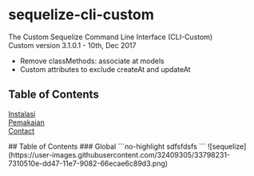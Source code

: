 # sequelize-cli-custom
The Custom Sequelize Command Line Interface (CLI-Custom)  
Custom version 3.1.0.1 - 10th, Dec 2017  
- Remove classMethods: associate at models
- Custom attributes to exclude createAt and updateAt

## Table of Contents  
[Instalasi](#instalasi)  
[Pemakaian](#pemakaian)  
[Contact](#contact)  

<a name="instalasi"/>  
## Table of Contents
### Global
```no-highlight
sdfsfdsfs
```
![sequelize](https://user-images.githubusercontent.com/32409305/33798231-7310510e-dd47-11e7-9082-66ecae6c89d3.png)
